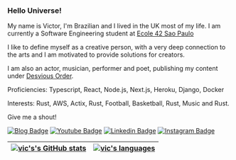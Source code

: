 ### Hello Universe!

My name is Victor, I'm Brazilian and I lived in the UK most of my life. I am currently a Software Engineering student at [Ecole 42 Sao Paulo](https://www.42sp.org.br/)

I like to define myself as a creative person, with a very deep connection to the arts and I am motivated to provide solutions for creators.

I am also an actor, musician, performer and poet, publishing my content under [Desvious Order](https://desvious-order.vercel.app/).

Proficiencies: Typescript, React, Node.js, Next.js, Heroku, Django, Docker

Interests: Rust, AWS, Actix, Rust, Football, Basketball, Rust, Music and Rust.

Give me a shout!

[![Blog Badge](https://img.shields.io/badge/Blog-vicbirth.com-black)](https://desvious-order.vercel.app/)
[![Youtube Badge](https://img.shields.io/badge/-Youtube-FF0000?style=flat-square&labelColor=FF0000&logo=youtube&logoColor=white&link=https://www.youtube.com/channel/UCXY1UV15VsWe29G87Pv8dMQ)](https://www.youtube.com/channel/UCXY1UV15VsWe29G87Pv8dMQ)
[![Linkedin Badge](https://img.shields.io/badge/-LinkedIn-blue?style=flat-square&logo=Linkedin&logoColor=white&link=https://www.linkedin.com/in/victor-nascimento-dev/)](https://www.linkedin.com/in/victor-nascimento-dev/)
[![Instagram Badge](https://img.shields.io/badge/-Instagram-pink?style=flat-square&logo=Instagram&logoColor=white&link=https://www.instagram.com/vic_birth/)](https://www.instagram.com/vic_birth/)

| [![vic's's GitHub stats](https://github-readme-stats.vercel.app/api?username=vix993&count_private=true&show_icons=true&hide=issues&hide_border=false&theme=dark)](https://github.com/vix993?tab=repositories) | [![vic's languages](https://github-readme-stats.vercel.app/api/top-langs/?username=vix993&layout=compact&hide_border=true&theme=dark)](https://github.com/vix993?tab=repositories) |
|:-:|:-:|

<!--
**vix993/vix993** is a ✨ _special_ ✨ repository because its `README.md` (this file) appears on your GitHub profile.

Here are some ideas to get you started:

- 🔭 I’m currently working on ...
- 🌱 I’m currently learning ...
- 👯 I’m looking to collaborate on ...
- 🤔 I’m looking for help with ...
- 💬 Ask me about ...
- 📫 How to reach me: ...
- 😄 Pronouns: ...
- ⚡ Fun fact: ...
-->
